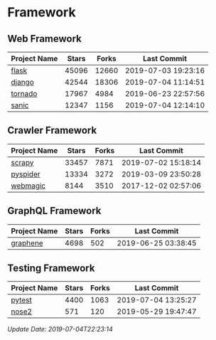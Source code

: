 # Framework

## Web Framework

| Project Name | Stars | Forks | Last Commit |
| ------------ | ----- | ----- | ----------- |
| [flask](https://github.com/pallets/flask) | 45096 | 12660 | 2019-07-03 19:23:16 |
| [django](https://github.com/django/django) | 42544 | 18306 | 2019-07-04 11:14:51 |
| [tornado](https://github.com/tornadoweb/tornado) | 17967 | 4984 | 2019-06-23 22:57:56 |
| [sanic](https://github.com/huge-success/sanic) | 12347 | 1156 | 2019-07-04 12:14:10 |

## Crawler Framework

| Project Name | Stars | Forks | Last Commit |
| ------------ | ----- | ----- | ----------- |
| [scrapy](https://github.com/scrapy/scrapy) | 33457 | 7871 | 2019-07-02 15:18:14 |
| [pyspider](https://github.com/binux/pyspider) | 13334 | 3272 | 2019-03-09 23:50:28 |
| [webmagic](https://github.com/code4craft/webmagic) | 8144 | 3510 | 2017-12-02 02:57:06 |

## GraphQL Framework

| Project Name | Stars | Forks | Last Commit |
| ------------ | ----- | ----- | ----------- |
| [graphene](https://github.com/graphql-python/graphene) | 4698 | 502 | 2019-06-25 03:38:45 |

## Testing Framework

| Project Name | Stars | Forks | Last Commit |
| ------------ | ----- | ----- | ----------- |
| [pytest](https://github.com/pytest-dev/pytest) | 4400 | 1063 | 2019-07-04 13:25:27 |
| [nose2](https://github.com/nose-devs/nose2) | 571 | 120 | 2019-05-29 19:47:47 |

*Update Date: 2019-07-04T22:23:14*